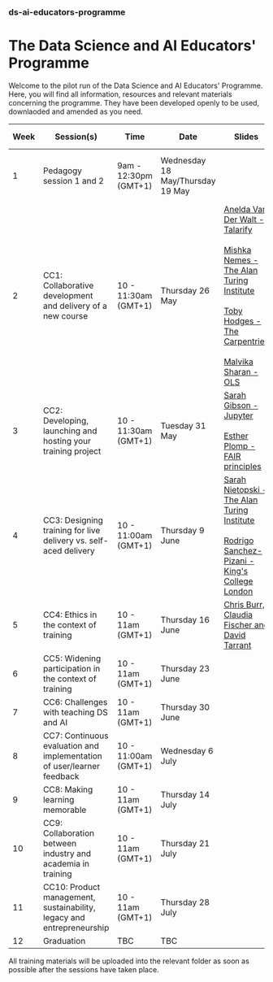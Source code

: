 ### ds-ai-educators-programme
# The Data Science and AI Educators' Programme

Welcome to the pilot run of the Data Science and AI Educators' Programme.
Here, you will find all information, resources and relevant materials concerning the programme. They have been developed openly to be used, downlaoded and amended as you need.

  | Week      | Session(s)                    | Time    |    Date      | Slides |  Recordings      |   Collaborative document    |
| ----------- | ------------------------------- | ----------- | --------------| --------------  | -------------------- |-------------------- |
 | 1 |  Pedagogy session 1 and 2         | 9am - 12:30pm (GMT+1)   | Wednesday 18 May/Thursday 19 May |     |  [Wednesday 18 May](https://www.youtube.com/watch?v=qMMd-65gVdw&feature=youtu.be) <br /> <br/> [Thursday 19 May](https://youtu.be/camSxoDVouY)     | [Etherpad documents](https://github.com/alan-turing-institute/ds-ai-educators-programme/blob/main/carpentries-pedagogy-week-1/README.md)  | Complete  |
 | 2 |  CC1: Collaborative development and delivery of a new course          | 10 - 11:30am (GMT+1)       | Thursday 26 May    |   [Anelda Van Der Walt - Talarify](https://github.com/alan-turing-institute/ds-ai-educators-programme/blob/main/cc1-collaborative-development/Anelda-Van-Der-Walt-Talarify/Slides-and-video.md) <br/> <br/> [Mishka Nemes - The Alan Turing Institute](https://github.com/alan-turing-institute/ds-ai-educators-programme/blob/main/cc1-collaborative-development/Mishka-Nemes-The-Turing/Slides.md)  <br/> <br/> [Toby Hodges - The Carpentries](https://github.com/alan-turing-institute/ds-ai-educators-programme/blob/main/cc1-collaborative-development/Toby-Hodges-Carpentries/slides.md) <br/> <br/> [Malvika Sharan - OLS](https://github.com/alan-turing-institute/ds-ai-educators-programme/blob/main/cc1-collaborative-development/Malvika-Sharan-OLS/Slides.md)  |  [Anelda Van Der Walt recording](https://github.com/alan-turing-institute/ds-ai-educators-programme/blob/main/cc1-collaborative-development/Anelda-Van-Der-Walt-Talarify/Slides-and-video.md) <br/> <br/> [Cohort call recording](https://youtu.be/HYK0GiO_TRg) | [Etherpad document](https://github.com/alan-turing-institute/ds-ai-educators-programme/blob/main/cc1-collaborative-development/About.md) | Complete  |
 | 3 |  CC2: Developing, launching and hosting your training project   |   10 - 11:30am (GMT+1)       |  Tuesday 31 May  |  [Sarah Gibson - Jupyter](https://github.com/alan-turing-institute/ds-ai-educators-programme/blob/main/cc2-launching-hosting-maintaining-your-training/Sarah-Gibson-Jupyter-Binder/Slides.md)       <br/> <br/> [Esther Plomp - FAIR principles](https://github.com/alan-turing-institute/ds-ai-educators-programme/blob/main/cc2-launching-hosting-maintaining-your-training/Esther-Plomp-TUDelft/Slides.md)       |  [Cohort call recording](https://www.youtube.com/watch?v=AEqg9ygPk7w)     |  [HackMD](https://hackmd.io/F83C14OqTKmfgoAc9W9BhQ)  |  Complete  |  
 | 4 |  CC3: Designing training for live delivery vs. self-aced delivery       |   10 - 11:00am (GMT+1)  | Thursday 9 June |    [Sarah Nietopski - The Alan Turing Institute](https://github.com/alan-turing-institute/ds-ai-educators-programme/blob/main/cc3-developing-training-for-live-delivery-vs-self-paced-learning/Sarah-Nietopski-The-Alan-Turing-Institute/Slides.md)  <br/> <br/> [Rodrigo Sanchez-Pizani - King's College London](https://github.com/alan-turing-institute/ds-ai-educators-programme/blob/main/cc3-developing-training-for-live-delivery-vs-self-paced-learning/Rodrigo-Sanchez-Pizani-King's-College-London/Slides.md)   |         |   [HackMD](https://hackmd.io/7_MGYRWoR6mmf3Q9uMwK6A?both)   |  Complete  |
 | 5 |  CC4: Ethics in the context of training              |  10 - 11am (GMT+1)  | Thursday 16 June  |  [Chris Burr, Claudia Fischer and David Tarrant](LINK)        |             |  [HackMD](https://hackmd.io/IDtuYddoTIqo0Wm6kacJog?view)      |  Complete  |
 | 6 |  CC5: Widening participation in the context of training          | 10 - 11am (GMT+1)    | Thursday 23 June |         |          |          | Complete  |
 | 7 |  CC6: Challenges with teaching DS and AI              |  10 - 11am (GMT+1)  | Thursday 30 June  |          |  |          |  Complete  |
 | 8 |  CC7: Continuous evaluation and implementation of user/learner feedback         | 10 - 11:00am (GMT+1)    | Wednesday 6 July |         |  |         | Complete  |
 | 9 |  CC8: Making learning memorable         | 10 - 11am (GMT+1)    | Thursday 14 July |          |  |        | Complete  |
 | 10 |  CC9: Collaboration between industry and academia in training         | 10 - 11am (GMT+1)    | Thursday 21 July |          |  |         | Complete  |
 | 11 |  CC10: Product management, sustainability, legacy and entrepreneurship         | 10 - 11am (GMT+1)    | Thursday 28 July |         |   |          | Complete  |
 | 12 |  Graduation         | TBC    | TBC |          |  |          | Complete  |
 
 All training materials will be uploaded into the relevant folder as soon as possible after the sessions have taken place.
